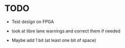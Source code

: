 # TODO

- Test design on FPGA

- look at libre lane warnings and correct them if needed
- Maybe add 1 bit (at least one bit of space)